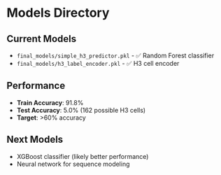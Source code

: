 # Models Directory

## Current Models
- `final_models/simple_h3_predictor.pkl` - ✅ Random Forest classifier
- `final_models/h3_label_encoder.pkl` - ✅ H3 cell encoder

## Performance
- **Train Accuracy**: 91.8%
- **Test Accuracy**: 5.0% (162 possible H3 cells)
- **Target**: >60% accuracy

## Next Models
- XGBoost classifier (likely better performance)
- Neural network for sequence modeling
